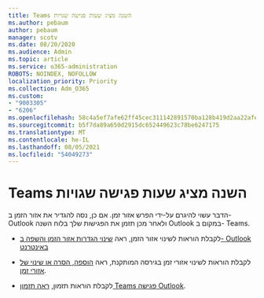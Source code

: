```yaml
---
title: Teams השנה מציג שעות פגישה שגויות
ms.author: pebaum
author: pebaum
manager: scotv
ms.date: 08/20/2020
ms.audience: Admin
ms.topic: article
ms.service: o365-administration
ROBOTS: NOINDEX, NOFOLLOW
localization_priority: Priority
ms.collection: Adm_O365
ms.custom:
- "9003305"
- "6206"
ms.openlocfilehash: 58c4a5ef7afe62ff45cec311142891570ba128b419d2aa22afea57d4bac8fbe4
ms.sourcegitcommit: b5f7da89a650d2915dc652449623c78be6247175
ms.translationtype: MT
ms.contentlocale: he-IL
ms.lasthandoff: 08/05/2021
ms.locfileid: "54049273"
---
```

# <a name="teams-calendar-shows-incorrect-meeting-times"></a>Teams השנה מציג שעות פגישה שגויות

הדבר עשוי להיגרם על-ידי הפרש אזור זמן. אם כן, נסה להגדיר את אזור הזמן ב- Outlook ולאחר מכן תזמן את הפגישות שלך בלוח השנה Outlook במקום ב- Teams.

- לקבלת הוראות לשינוי אזור הזמן, ראה [שינוי הגדרות אזור הזמן והשפה ב- Outlook באינטרנט](https://support.microsoft.com/office/change-the-time-zone-and-language-settings-in-outlook-on-the-web-65239869-12e7-4a9d-bca1-76b0ad7ce273) 

- לקבלת הוראות לשינוי אזורי זמן בגירסה המותקנת, ראה [הוספה, הסרה או שינוי של אזורי זמן](https://support.microsoft.com/office/add-remove-or-change-time-zones-5ab3e10e-5a6c-46af-ab48-156fedf70c04).
- לקבלת הוראות תזמון, [ראה תזמון Teams פגישה Outlook](https://support.microsoft.com/office/schedule-a-teams-meeting-from-outlook-883cc15c-580f-441a-92ea-0992c00a9b0f).